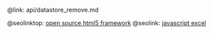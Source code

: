 @link: api/datastore_remove.md

@seolinktop: [open source html5 framework](https://webix.com)
@seolink: [javascript excel](https://webix.com/widget/excel_viewer/)